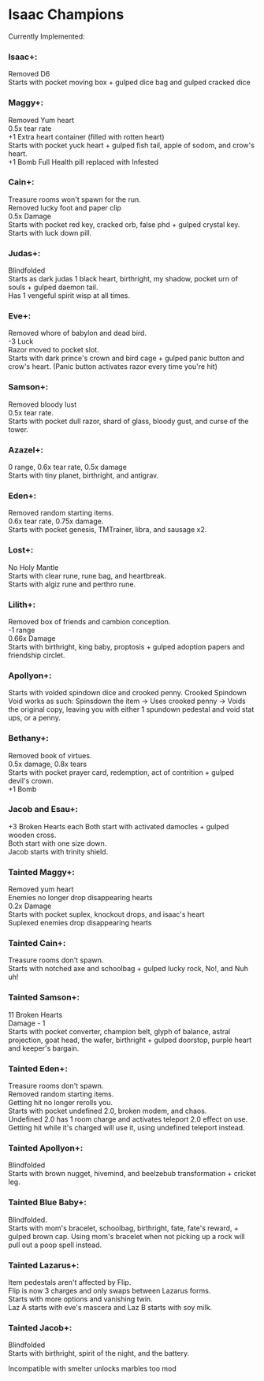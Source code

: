 # Isaac Champions

Currently Implemented:

### Isaac+: 
Removed D6  
Starts with pocket moving box + gulped dice bag and gulped cracked dice  

### Maggy+:
Removed Yum heart  
0.5x tear rate  
+1 Extra heart container (filled with rotten heart)  
Starts with pocket yuck heart + gulped fish tail, apple of sodom, and crow's heart.  
+1 Bomb
Full Health pill replaced with Infested

### Cain+:
Treasure rooms won't spawn for the run.  
Removed lucky foot and paper clip  
0.5x Damage  
Starts with pocket red key, cracked orb, false phd + gulped crystal key.  
Starts with luck down pill.  

### Judas+:
Blindfolded  
Starts as dark judas 1 black heart, birthright, my shadow, pocket urn of souls + gulped daemon tail.  
Has 1 vengeful spirit wisp at all times.  

### Eve+:
Removed whore of babylon and dead bird.  
-3 Luck  
Razor moved to pocket slot.  
Starts with dark prince's crown and bird cage + gulped panic button and crow's heart. (Panic button activates razor every time you're hit)  

### Samson+:  
Removed bloody lust  
0.5x tear rate.  
Starts with pocket dull razor, shard of glass, bloody gust, and curse of the tower.  

### Azazel+:
0 range, 0.6x tear rate, 0.5x damage  
Starts with tiny planet, birthright, and antigrav.  

### Eden+:
Removed random starting items.  
0.6x tear rate, 0.75x damage.  
Starts with pocket genesis, TMTrainer, libra, and sausage x2.  

### Lost+:
No Holy Mantle  
Starts with clear rune, rune bag, and heartbreak.  
Starts with algiz rune and perthro rune. 

### Lilith+:
Removed box of friends and cambion conception.  
-1 range  
0.66x Damage  
Starts with birthright, king baby, proptosis + gulped adoption papers and friendship circlet.  

### Apollyon+:
Starts with voided spindown dice and crooked penny.
Crooked Spindown Void works as such:
Spinsdown the item -> Uses crooked penny -> Voids the original copy, leaving you with either 1 spundown pedestal and void stat ups, or a penny.

### Bethany+:
Removed book of virtues.  
0.5x damage, 0.8x tears  
Starts with pocket prayer card, redemption, act of contrition + gulped devil's crown.   
+1 Bomb  

### Jacob and Esau+:
+3 Broken Hearts each
Both start with activated damocles + gulped wooden cross.  
Both start with one size down.  
Jacob starts with trinity shield.  

### Tainted Maggy+:
Removed yum heart  
Enemies no longer drop disappearing hearts  
0.2x Damage  
Starts with pocket suplex, knockout drops, and isaac's heart  
Suplexed enemies drop disappearing hearts  

### Tainted Cain+: 
Treasure rooms don't spawn.  
Starts with notched axe and schoolbag + gulped lucky rock, No!, and Nuh uh!  

### Tainted Samson+:
11 Broken Hearts  
Damage - 1  
Starts with pocket converter, champion belt, glyph of balance, astral projection, goat head, the wafer, birthright + gulped doorstop, purple heart and keeper's bargain.  

### Tainted Eden+:
Treasure rooms don't spawn.  
Removed random starting items.  
Getting hit no longer rerolls you.  
Starts with pocket undefined 2.0, broken modem, and chaos.  
Undefined 2.0 has 1 room charge and activates teleport 2.0 effect on use. Getting hit while it's charged will use it, using undefined teleport instead.  

### Tainted Apollyon+: 
Blindfolded  
Starts with brown nugget, hivemind, and beelzebub transformation + cricket leg.  

### Tainted Blue Baby+:
Blindfolded.  
Starts with mom's bracelet, schoolbag, birthright, fate, fate's reward, + gulped brown cap.
Using mom's bracelet when not picking up a rock will pull out a poop spell instead.

### Tainted Lazarus+:
Item pedestals aren't affected by Flip.  
Flip is now 3 charges and only swaps between Lazarus forms.  
Starts with more options and vanishing twin.  
Laz A starts with eve's mascera and Laz B starts with soy milk.  

### Tainted Jacob+:
Blindfolded  
Starts with birthright, spirit of the night, and the battery.  


Incompatible with smelter unlocks marbles too mod  
